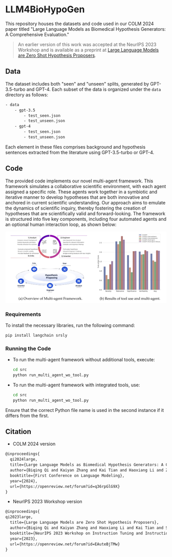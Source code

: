 # LLM4BioHypoGen

This repository houses the datasets and code used in our COLM 2024 paper titled "Large Language Models as Biomedical Hypothesis Generators: A Comprehensive Evaluation."

> An earlier version of this work was accepted at the NeurIPS 2023 Workshop and is available as a preprint at  [Large Language Models are Zero Shot Hypothesis Proposers](https://arxiv.org/abs/2311.05965).

## Data

The dataset includes both "seen" and "unseen" splits, generated by GPT-3.5-turbo and GPT-4. Each subset of the data is organized under the `data` directory as follows:

```bash
- data
	- gpt-3.5
		- test_seen.json
		- test_unseen.json
	- gpt-4
		- test_seen.json
		- test_unseen.json
```

Each element in these files comprises background and hypothesis sentences extracted from the literature using GPT-3.5-turbo or GPT-4.

## Code

The provided code implements our novel multi-agent framework. This framework simulates a collaborative scientific environment, with each agent assigned a specific role. These agents work together in a symbiotic and iterative manner to develop hypotheses that are both innovative and anchored in current scientific understanding. Our approach aims to emulate the dynamics of scientific inquiry, thereby fostering the creation of hypotheses that are scientifically valid and forward-looking. The framework is structured into five key components, including four automated agents and an optional human interaction loop, as shown below:

![](./assert/multi-agent.jpg)

### Requirements

To install the necessary libraries, run the following command:

```bash
pip install langchain srsly
```

### Running the Code

- To run the multi-agent framework without additional tools, execute:

  ```bash
  cd src
  python run_multi_agent_wo_tool.py
  ```

- To run the multi-agent framework with integrated tools, use:

  ```bash
  cd src
  python run_multi_agent_wo_tool.py
  ```

Ensure that the correct Python file name is used in the second instance if it differs from the first.



## Citation

- COLM 2024 version

```tex
@inproceedings{
  qi2024large,
  title={Large Language Models as Biomedical Hypothesis Generators: A Comprehensive Evaluation},
  author={Biqing Qi and Kaiyan Zhang and Kai Tian and Haoxiang Li and Zhang-Ren Chen and Sihang Zeng and Ermo Hua and Hu Jinfang and Bowen Zhou},
  booktitle={First Conference on Language Modeling},
  year={2024},
  url={https://openreview.net/forum?id=q36rpGlG9X}
}
```

- NeurIPS 2023 Workshop version

```tex
@inproceedings{
qi2023large,
  title={Large Language Models are Zero Shot Hypothesis Proposers},
  author={Biqing Qi and Kaiyan Zhang and Haoxiang Li and Kai Tian and Sihang Zeng and Zhang-Ren Chen and Bowen Zhou},
  booktitle={NeurIPS 2023 Workshop on Instruction Tuning and Instruction Following},
  year={2023},
  url={https://openreview.net/forum?id=EAuteBjTMw}
}
```



